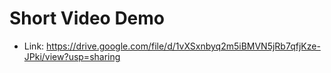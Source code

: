 # Short Video Demo
- Link: https://drive.google.com/file/d/1vXSxnbyq2m5iBMVN5jRb7qfjKze-JPki/view?usp=sharing